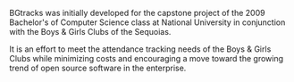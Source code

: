 BGtracks was initially developed for the capstone project of the 2009 Bachelor's of Computer Science class at National University in conjunction with the Boys & Girls Clubs of the Sequoias.

It is an effort to meet the attendance tracking needs of the Boys & Girls Clubs while minimizing costs and encouraging a move toward the growing trend of open source software in the enterprise.